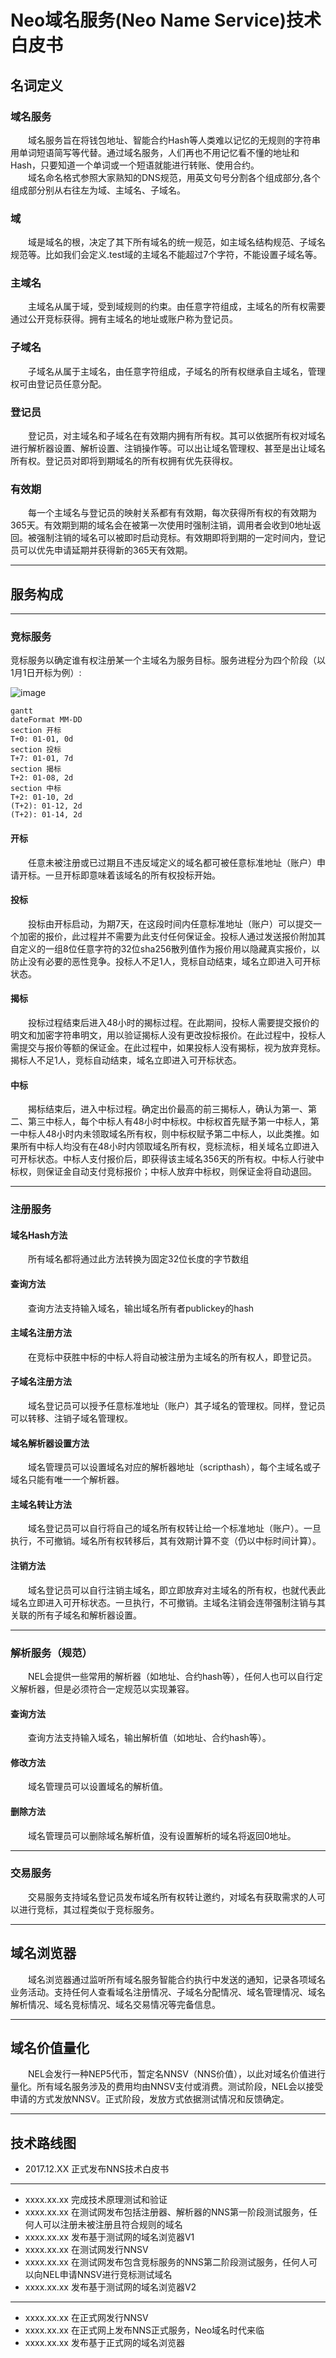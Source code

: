 # Neo域名服务(Neo Name Service)技术白皮书
## 名词定义
### 域名服务
&emsp;&emsp;域名服务旨在将钱包地址、智能合约Hash等人类难以记忆的无规则的字符串用单词短语简写等代替。通过域名服务，人们再也不用记忆看不懂的地址和Hash，只要知道一个单词或一个短语就能进行转账、使用合约。   
&emsp;&emsp;域名命名格式参照大家熟知的DNS规范，用英文句号分割各个组成部分,各个组成部分别从右往左为域、主域名、子域名。
### 域
&emsp;&emsp;域是域名的根，决定了其下所有域名的统一规范，如主域名结构规范、子域名规范等。比如我们会定义.test域的主域名不能超过7个字符，不能设置子域名等。
### 主域名
&emsp;&emsp;主域名从属于域，受到域规则的约束。由任意字符组成，主域名的所有权需要通过公开竞标获得。拥有主域名的地址或账户称为登记员。
### 子域名
&emsp;&emsp;子域名从属于主域名，由任意字符组成，子域名的所有权继承自主域名，管理权可由登记员任意分配。
### 登记员
&emsp;&emsp;登记员，对主域名和子域名在有效期内拥有所有权。其可以依据所有权对域名进行解析器设置、解析设置、注销操作等。可以出让域名管理权、甚至是出让域名所有权。登记员对即将到期域名的所有权拥有优先获得权。
### 有效期
&emsp;&emsp;每一个主域名与登记员的映射关系都有有效期，每次获得所有权的有效期为365天。有效期到期的域名会在被第一次使用时强制注销，调用者会收到0地址返回。被强制注销的域名可以被即时启动竞标。有效期即将到期的一定时间内，登记员可以优先申请延期并获得新的365天有效期。

---

## 服务构成

---

### 竞标服务
竞标服务以确定谁有权注册某一个主域名为服务目标。服务进程分为四个阶段（以1月1日开标为例）:

![image](gantt.png)

```
gantt
dateFormat MM-DD
section 开标
T+0: 01-01, 0d
section 投标
T+7: 01-01, 7d
section 揭标
T+2: 01-08, 2d
section 中标
T+2: 01-10, 2d
(T+2): 01-12, 2d
(T+2): 01-14, 2d
```

#### 开标
&emsp;&emsp;任意未被注册或已过期且不违反域定义的域名都可被任意标准地址（账户）申请开标。一旦开标即意味着该域名的所有权投标开始。
#### 投标
&emsp;&emsp;投标由开标启动，为期7天，在这段时间内任意标准地址（账户）可以提交一个加密的报价，此过程并不需要为此支付任何保证金。投标人通过发送报价附加其自定义的一组8位任意字符的32位sha256散列值作为报价用以隐藏真实报价，以防止没有必要的恶性竞争。投标人不足1人，竞标自动结束，域名立即进入可开标状态。
#### 揭标
&emsp;&emsp;投标过程结束后进入48小时的揭标过程。在此期间，投标人需要提交报价的明文和加密字符串明文，用以验证揭标人没有更改投标报价。在此过程中，投标人需提交与报价等额的保证金。在此过程中，如果投标人没有揭标，视为放弃竞标。揭标人不足1人，竞标自动结束，域名立即进入可开标状态。
#### 中标
&emsp;&emsp;揭标结束后，进入中标过程。确定出价最高的前三揭标人，确认为第一、第二、第三中标人，每个中标人有48小时中标权。中标权首先赋予第一中标人，第一中标人48小时内未领取域名所有权，则中标权赋予第二中标人，以此类推。如果所有中标人均没有在48小时内领取域名所有权，竞标流标，相关域名立即进入可开标状态。中标人支付报价后，即获得该主域名356天的所有权。中标人行驶中标权，则保证金自动支付竞标报价；中标人放弃中标权，则保证金将自动退回。

---

### 注册服务
#### 域名Hash方法
&emsp;&emsp;所有域名都将通过此方法转换为固定32位长度的字节数组
#### 查询方法
&emsp;&emsp;查询方法支持输入域名，输出域名所有者publickey的hash
#### 主域名注册方法
&emsp;&emsp;在竞标中获胜中标的中标人将自动被注册为主域名的所有权人，即登记员。
#### 子域名注册方法
&emsp;&emsp;域名登记员可以授予任意标准地址（账户）其子域名的管理权。同样，登记员可以转移、注销子域名管理权。
#### 域名解析器设置方法
&emsp;&emsp;域名管理员可以设置域名对应的解析器地址（scripthash），每个主域名或子域名只能有唯一一个解析器。
#### 主域名转让方法
&emsp;&emsp;域名登记员可以自行将自己的域名所有权转让给一个标准地址（账户）。一旦执行，不可撤销。域名所有权转移后，其有效期计算不变（仍以中标时间计算）。
#### 注销方法
&emsp;&emsp;域名登记员可以自行注销主域名，即立即放弃对主域名的所有权，也就代表此域名立即进入可开标状态。一旦执行，不可撤销。主域名注销会连带强制注销与其关联的所有子域名和解析器设置。

---

### 解析服务（规范）
&emsp;&emsp;NEL会提供一些常用的解析器（如地址、合约hash等），任何人也可以自行定义解析器，但是必须符合一定规范以实现兼容。
#### 查询方法
&emsp;&emsp;查询方法支持输入域名，输出解析值（如地址、合约hash等）。
#### 修改方法
&emsp;&emsp;域名管理员可以设置域名的解析值。
#### 删除方法
&emsp;&emsp;域名管理员可以删除域名解析值，没有设置解析的域名将返回0地址。

---

### 交易服务  
&emsp;&emsp;交易服务支持域名登记员发布域名所有权转让邀约，对域名有获取需求的人可以进行竞标，其过程类似于竞标服务。  

---

## 域名浏览器
&emsp;&emsp;域名浏览器通过监听所有域名服务智能合约执行中发送的通知，记录各项域名业务活动。支持任何人查看域名注册情况、子域名分配情况、域名管理情况、域名解析情况、域名竞标情况、域名交易情况等完备信息。

---

## 域名价值量化
&emsp;&emsp;NEL会发行一种NEP5代币，暂定名NNSV（NNS价值），以此对域名价值进行量化。所有域名服务涉及的费用均由NNSV支付或消费。测试阶段，NEL会以接受申请的方式发放NNSV。正式阶段，发放方式依据测试情况和反馈确定。

---

## 技术路线图
- 2017.12.XX 正式发布NNS技术白皮书
---
- xxxx.xx.xx 完成技术原理测试和验证
- xxxx.xx.xx 在测试网发布包括注册器、解析器的NNS第一阶段测试服务，任何人可以注册未被注册且符合规则的域名
- xxxx.xx.xx 发布基于测试网的域名浏览器V1
- xxxx.xx.xx 在测试网发行NNSV
- xxxx.xx.xx 在测试网发布包含竞标服务的NNS第二阶段测试服务，任何人可以向NEL申请NNSV进行竞标测试域名
- xxxx.xx.xx 发布基于测试网的域名浏览器V2
---
- xxxx.xx.xx 在正式网发行NNSV
- xxxx.xx.xx 在正式网上发布NNS正式服务，Neo域名时代来临
- xxxx.xx.xx 发布基于正式网的域名浏览器
